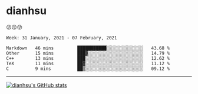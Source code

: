
# dianhsu

:stuck_out_tongue_winking_eye::stuck_out_tongue_winking_eye::stuck_out_tongue_winking_eye:

<!--START_SECTION:waka-->
```text
Week: 31 January, 2021 - 07 February, 2021

Markdown   46 mins         ███████████░░░░░░░░░░░░░░   43.68 % 
Other      15 mins         ███▓░░░░░░░░░░░░░░░░░░░░░   14.79 % 
C++        13 mins         ███░░░░░░░░░░░░░░░░░░░░░░   12.62 % 
TeX        11 mins         ██▓░░░░░░░░░░░░░░░░░░░░░░   11.12 % 
C          9 mins          ██▒░░░░░░░░░░░░░░░░░░░░░░   09.12 % 
```
<!--END_SECTION:waka-->

---

[![dianhsu's GitHub stats](https://github-readme-stats.vercel.app/api?username=dianhsu)](https://github.com/anuraghazra/github-readme-stats)
